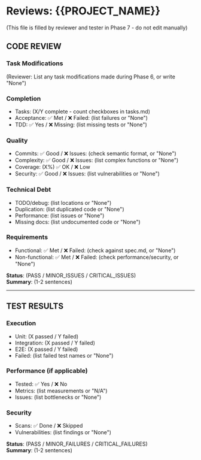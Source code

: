 # Reviews: {{PROJECT_NAME}}

(This file is filled by reviewer and tester in Phase 7 - do not edit manually)

## CODE REVIEW

### Task Modifications
(Reviewer: List any task modifications made during Phase 6, or write "None")

### Completion
- Tasks: (X/Y complete - count checkboxes in tasks.md)
- Acceptance: ✅ Met / ❌ Failed: (list failures or "None")
- TDD: ✅ Yes / ❌ Missing: (list missing tests or "None")

### Quality
- Commits: ✅ Good / ❌ Issues: (check semantic format, or "None")
- Complexity: ✅ Good / ❌ Issues: (list complex functions or "None")
- Coverage: (X%) ✅ OK / ❌ Low
- Security: ✅ Good / ❌ Issues: (list vulnerabilities or "None")

### Technical Debt
- TODO/debug: (list locations or "None")
- Duplication: (list duplicated code or "None")
- Performance: (list issues or "None")
- Missing docs: (list undocumented code or "None")

### Requirements
- Functional: ✅ Met / ❌ Failed: (check against spec.md, or "None")
- Non-functional: ✅ Met / ❌ Failed: (check performance/security, or "None")

**Status**: (PASS / MINOR_ISSUES / CRITICAL_ISSUES)  
**Summary**: (1-2 sentences)

---

## TEST RESULTS

### Execution
- Unit: (X passed / Y failed)
- Integration: (X passed / Y failed)
- E2E: (X passed / Y failed)
- Failed: (list failed test names or "None")

### Performance (if applicable)
- Tested: ✅ Yes / ❌ No
- Metrics: (list measurements or "N/A")
- Issues: (list bottlenecks or "None")

### Security
- Scans: ✅ Done / ❌ Skipped
- Vulnerabilities: (list findings or "None")

**Status**: (PASS / MINOR_FAILURES / CRITICAL_FAILURES)  
**Summary**: (1-2 sentences)
